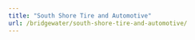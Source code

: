 ```yaml
---
title: "South Shore Tire and Automotive"
url: /bridgewater/south-shore-tire-and-automotive/
---
```

